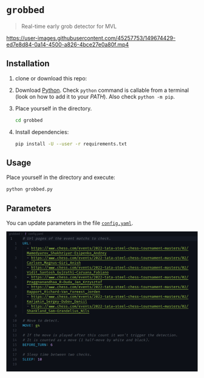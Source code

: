 # `grobbed`

> Real-time early grob detector for MVL

https://user-images.githubusercontent.com/45257753/149674429-ed7e8d84-0a14-4500-a826-4bce27e0a80f.mp4

## Installation

1. clone or download this repo:
1. Download [Python][python url]. Check `python` command is callable from a
   terminal (look on how to add it to your _PATH_). Also check
   `python -m pip`.
1. Place yourself in the directory.

   ```sh
   cd grobbed
   ```

1. Install dependencies:

   ```sh
   pip install -U --user -r requirements.txt
   ```

## Usage

Place yourself in the directory and execute:

```sh
python grobbed.py
```

## Parameters

You can update parameters in the file [`config.yaml`][config path].

![config file image][config file image]

[config path]: ./config.yaml
[python url]: https://www.python.org/downloads
[config file image]: ./asset/config-screenshot.png
[demo video]: ./asset/demo.mp4
